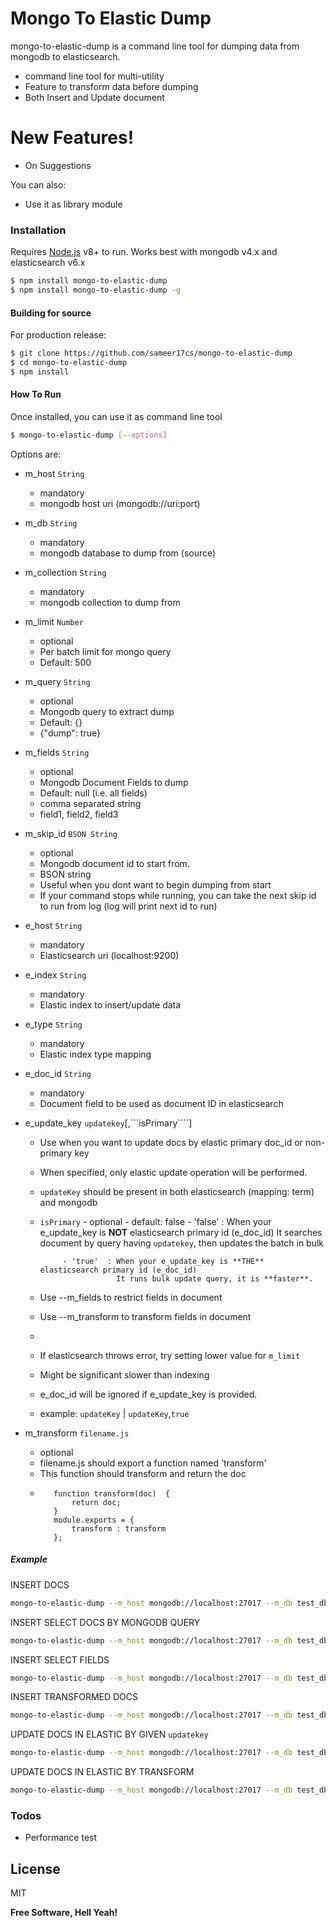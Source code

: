 # Mongo To Elastic Dump

mongo-to-elastic-dump is a command line tool for dumping data from mongodb to elasticsearch.
  - command line tool for multi-utility
  - Feature to transform data before dumping
  - Both Insert and Update document

# New Features!
  - On Suggestions

You can also:
  - Use it as library module

### Installation

Requires [Node.js](https://nodejs.org/) v8+ to run.
Works best with mongodb v4.x and elasticsearch v6.x

```sh
$ npm install mongo-to-elastic-dump
$ npm install mongo-to-elastic-dump -g
```

#### Building for source
For production release:
```sh
$ git clone https://github.com/sameer17cs/mongo-to-elastic-dump
$ cd mongo-to-elastic-dump
$ npm install
```

#### How To Run
Once installed, you can use it as command line tool
```sh
$ mongo-to-elastic-dump [--options]
```
Options are:
- m_host ```String```
     - mandatory
     - mongodb host uri (mongodb://uri:port)

- m_db ```String```
     - mandatory
     - mongodb database to dump from (source)

- m_collection ```String```
     - mandatory
     - mongodb collection to dump from

- m_limit ```Number```
     - optional
     - Per batch limit for mongo query
     - Default: 500

- m_query ```String```
     - optional
     - Mongodb query to extract dump
     - Default: {}
     - {"dump": true}

- m_fields  ```String```
     - optional
     - Mongodb Document Fields to dump
     - Default: null (i.e. all fields)
     - comma separated string
     - field1, field2, field3

- m_skip_id ```BSON String```
    - optional
    - Mongodb document id to start from.
    - BSON string
    - Useful when you dont want to begin dumping from start
    - If your command stops while running, you can take the next skip id to run from log (log will print next id to run)

- e_host ```String```
     - mandatory
     - Elasticsearch uri (localhost:9200)

- e_index ```String```
    - mandatory
    - Elastic index to insert/update data

- e_type ```String```
    - mandatory
    - Elastic index type mapping

- e_doc_id ```String```
    - mandatory
    - Document field to be used as document ID in elasticsearch

- e_update_key ```updatekey```[,```isPrimary````]
     - Use when you want to update docs by elastic primary doc_id or non-primary key
     - When specified, only elastic update operation will be performed.
     - ```updateKey``` should be present in both elasticsearch (mapping: term)   and mongodb
     - ```isPrimary```
                - optional
                - default: false
                - 'false' : When your e_update_key is **NOT** elasticsearch primary id (e_doc_id)
                            It searches document by query having ```updatekey```, then updates the batch in bulk

                - 'true'  : When your e_update_key is **THE** elasticsearch primary id (e_doc_id)
                            It runs bulk update query, it is **faster**.

     - Use --m_fields to restrict fields in document
     - Use --m_transform to transform fields in document
     -
     - If elasticsearch throws error, try setting lower value for ```m_limit```
     - Might be significant slower than indexing
     - e_doc_id will be ignored if e_update_key is provided.
     - example: ```updateKey``` | ```updateKey```,```true```


- m_transform ```filename.js```
     - optional
     - filename.js should export a function named 'transform'
     - This function should transform and return the doc
     - ```'use strict';
          function transform(doc)  {
              return doc;
          }
          module.exports = {
              transform : transform
          };
       ```

##### Example

INSERT DOCS
```sh
mongo-to-elastic-dump --m_host mongodb://localhost:27017 --m_db test_db --m_collection test_coll --e_host localhost:9200 --e_index test_index --e_type test_type  --e_doc_id doc_key
```

INSERT SELECT DOCS BY MONGODB QUERY
```sh
mongo-to-elastic-dump --m_host mongodb://localhost:27017 --m_db test_db --m_collection test_coll --e_host localhost:9200 --e_index test_index --e_type test_type  --e_doc_id doc_key  --m_query '{}'
```

INSERT SELECT FIELDS
```sh
mongo-to-elastic-dump --m_host mongodb://localhost:27017 --m_db test_db --m_collection test_coll --e_host localhost:9200 --e_index test_index --e_type test_type  --e_doc_id doc_key  --m_fields field1,field2,field3
```

INSERT TRANSFORMED DOCS
```sh
mongo-to-elastic-dump --m_host mongodb://localhost:27017 --m_db test_db --m_collection test_coll --e_host localhost:9200 --e_index test_index --e_type test_type --e_doc_id doc_key --m_transform transform.js
```

UPDATE DOCS IN ELASTIC BY GIVEN ```updatekey```
```sh
mongo-to-elastic-dump --m_host mongodb://localhost:27017 --m_db test_db --m_collection test_coll --e_host localhost:9200 --e_index test_index --e_update_key updatekey
```

UPDATE DOCS IN ELASTIC BY TRANSFORM
```sh
mongo-to-elastic-dump --m_host mongodb://localhost:27017 --m_db test_db --m_collection test_coll --e_host localhost:9200 --e_index test_index --e_type test_type --e_update_key updatekey --m_transform transform.js
```



### Todos

 - Performance test

License
----

MIT

**Free Software, Hell Yeah!**
